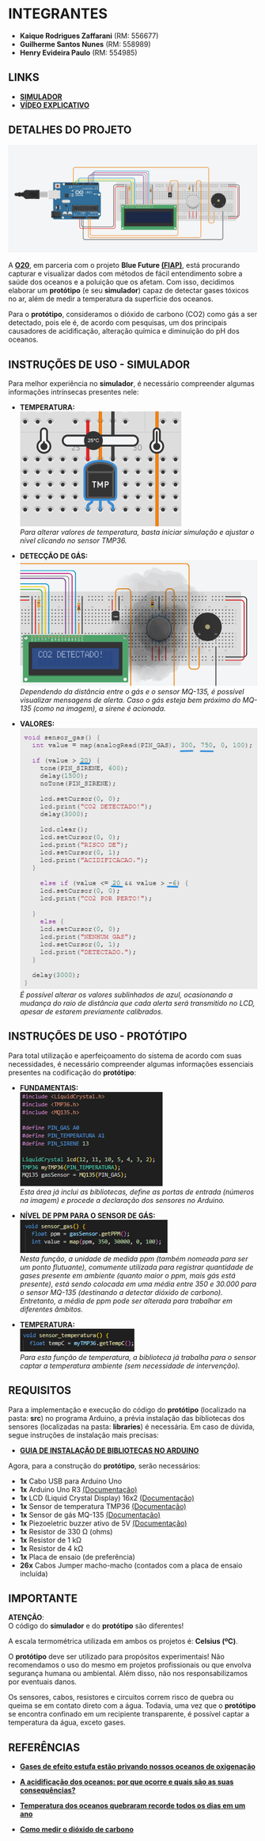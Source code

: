 # INTEGRANTES
- **Kaique Rodrigues Zaffarani** (RM: 556677) 
- **Guilherme Santos Nunes** (RM: 558989)
- **Henry Evideira Paulo** (RM: 554985)


## LINKS
- **[SIMULADOR](https://www.tinkercad.com/things/caiS2UM6vG7-gs-simulador?sharecode=H-b8QUJkQ7_S-XZZ2pjAcXow0_1kT6jryNqjPAjow3I)** <br>
- **[VÍDEO EXPLICATIVO](https://drive.google.com/file/d/1Hir3Cyxv1ZMqxPem49OsZWO7HxN-5HMu/view?usp=sharing)**


## DETALHES DO PROJETO
![FOTO](assets/img%20-%20simulador.png)

A **[O20](https://www.g20.org/pt-br/g20-social/grupos-de-engajamento/oceans-20#:~:text=Sobre%20o%20O20&text=A%20criação%20do%20Oceans20%20pela,é%20plural%20em%20suas%20características.)**, em parceria com o projeto **Blue Future [(FIAP)](https://www.fiap.com.br)**, está procurando capturar e visualizar dados com métodos de fácil entendimento sobre a saúde dos oceanos e a poluição que os afetam. Com isso, decidimos elaborar um **protótipo** (e seu **simulador**) capaz de detectar gases tóxicos no ar, além de medir a temperatura da superfície dos oceanos.

Para o **protótipo**, consideramos o dióxido de carbono (CO2) como gás a ser detectado, pois ele é, de acordo com pesquisas, um dos principais causadores de acidificação, alteração química e diminuição do pH dos oceanos.

## INSTRUÇÕES DE USO - SIMULADOR
Para melhor experiência no **simulador**, é necessário compreender algumas informações intrínsecas presentes nele:

- **TEMPERATURA:** <br>
![FOTO](assets/img%20-%20medindo%20temperatura.png)<br>
*Para alterar valores de temperatura, basta iniciar simulação e ajustar o nível clicando no sensor TMP36.*

- **DETECÇÃO DE GÁS:** <br>
![FOTO](assets/img%20-%20gas%20detectado.png)<br>
*Dependendo da distância entre o gás e o sensor MQ-135, é possível visualizar mensagens de alerta. Caso o gás esteja bem próximo do MQ-135 (como na imagem), a sirene é acionada.*

- **VALORES:** <br>
![FOTO](assets/img%20-%20alterando%20valores.png) <br>
*É possível alterar os valores sublinhados de azul, ocasionando a mudança do raio de distância que cada alerta será transmitido no LCD, apesar de estarem previamente calibrados.*


## INSTRUÇÕES DE USO - PROTÓTIPO
Para total utilização e aperfeiçoamento do sistema de acordo com suas necessidades, é necessário compreender algumas informações essenciais presentes na codificação do **protótipo**:

- **FUNDAMENTAIS:** <br>
![FOTO](assets/img%20-%20bibliotecas%20e%20definições%20com%20entradas%20específicas.png)<br>
*Esta área já inclui as bibliotecas, define as portas de entrada (números na imagem) e procede a declaração dos sensores no Arduino.*

- **NÍVEL DE PPM PARA O SENSOR DE GÁS:** <br>
![FOTO](assets/img%20-%20nível%20de%20ppm%20médio.png)<br>
*Nesta função, a unidade de medida ppm (também nomeada para ser um ponto flutuante), comumente utilizada para registrar quantidade de gases presente em ambiente (quanto maior o ppm, mais gás está presente), está sendo colocada em uma média entre 350 e 30.000 para o sensor MQ-135 (destinando a detectar dióxido de carbono). Entretanto, a média de ppm pode ser alterada para trabalhar em diferentes âmbitos.*

- **TEMPERATURA:** <br>
![FOTO](assets/img%20-%20função%20necessária%20para%20temperatura.png) <br>
*Para esta função de temperatura, a biblioteca já trabalha para o sensor captar a temperatura ambiente (sem necessidade de intervenção).*

## REQUISITOS
Para a implementação e execução do código do **protótipo** (localizado na pasta: **src**) no programa Arduino, a prévia instalação das bibliotecas dos sensores (localizadas na pasta: **libraries**) é necessária. Em caso de dúvida, segue instruções de instalação mais precisas:

- **[GUIA DE INSTALAÇÃO DE BIBLIOTECAS NO ARDUINO](https://docs.arduino.cc/software/ide-v1/tutorials/installing-libraries/)**

Agora, para a construção do **protótipo**, serão necessários:

- **1x** Cabo USB para Arduino Uno
- **1x** Arduino Uno R3 [(Documentação)](https://docs.arduino.cc/hardware/uno-rev3/)
- **1x** LCD (Liquid Crystal Display) 16x2 [(Documentação)](https://docs.arduino.cc/learn/electronics/lcd-displays/)
- **1x** Sensor de temperatura TMP36 [(Documentação)](https://www.analog.com/media/en/technical-documentation/data-sheets/TMP35_36_37.pdf) 
- **1x** Sensor de gás MQ-135 [(Documentação)](https://www.winsen-sensor.com/d/files/manual/mq135.pdf?campaignid=10468521783&adgroupid=135332376389&feeditemid=&targetid=dsa-1958599263050&device=c&creative=593920368849&keyword=&gad_source=1&gclid=CjwKCAjwmYCzBhA6EiwAxFwfgGtVGMuAILsZwqGfpexRrEZZ-bUzUsNWcz1ESKLDSoVo8_5WExG3SxoCWH4QAvD_BwE)
- **1x** Piezoeletric buzzer ativo de 5V [(Documentação)](https://wiki-content.arduino.cc/documents/datasheets/PIEZO-PKM22EPPH4001-BO.pdf)
- **1x** Resistor de 330 Ω (ohms)
- **1x** Resistor de 1 kΩ
- **1x** Resistor de 4 kΩ
- **1x** Placa de ensaio (de preferência)
- **26x** Cabos Jumper macho-macho (contados com a placa de ensaio incluída)


## IMPORTANTE
**ATENÇÃO**: <br>
O código do **simulador** e do **protótipo** são diferentes!

A escala termométrica utilizada em ambos os projetos é: **Celsius (ºC)**.

O **protótipo** deve ser utilizado para propósitos experimentais! Não recomendamos o uso do mesmo em projetos profissionais ou que envolva segurança humana ou ambiental. Além disso, não nos responsabilizamos por eventuais danos.

Os sensores, cabos, resistores e circuitos correm risco de quebra ou queima se em contato direto com a água. Todavia, uma vez que o **protótipo** se encontra confinado em um recipiente transparente, é possível captar a temperatura da água, exceto gases.


## REFERÊNCIAS
- **[Gases de efeito estufa estão privando nossos oceanos de oxigenação](https://www.unep.org/pt-br/noticias-e-reportagens/reportagem/gases-de-efeito-estufa-estao-privando-nossos-oceanos-de#:~:text=Gases%20do%20efeito%20estufa%20são,nitroso%20e%20hexafluoreto%20de%20enxofre.)**
  
- **[A acidificação dos oceanos: por que ocorre e quais são as suas consequências?](https://www.iberdrola.com/sustentabilidade/acidificacao-oceanos#:~:text=Além%20de%20piorarem%20a%20qualidade,afetando%20gravemente%20os%20organismos%20marinhos.
)**
- **[Temperatura dos oceanos quebraram recorde todos os dias em um ano](https://gizmodo.uol.com.br/temperatura-dos-oceanos-quebraram-recorde-todos-os-dias-em-um-ano/
)**

- **[Como medir o dióxido de carbono](https://www.vaisala.com/sites/default/files/documents/VIM-G-How-to-measure-CO2-Application-Note-B211228PT.pdf)**
